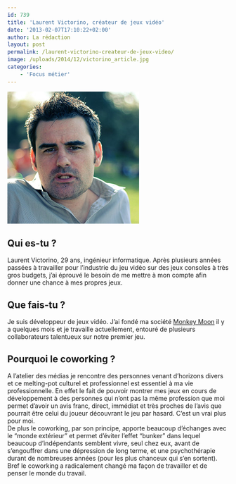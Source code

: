 ```yaml
---
id: 739
title: 'Laurent Victorino, créateur de jeux vidéo'
date: '2013-02-07T17:10:22+02:00'
author: La rédaction
layout: post
permalink: /laurent-victorino-createur-de-jeux-video/
image: /uploads/2014/12/victorino_article.jpg
categories:
    - 'Focus métier'
---
```


[![victorino_article](/uploads/2014/12/victorino_article.jpg)](/uploads/2014/12/victorino_article.jpg)

## Qui es-tu ?

Laurent Victorino, 29 ans, ingénieur informatique. Après plusieurs années passées à travailler pour l’industrie du jeu vidéo sur des jeux consoles à très gros budgets, j’ai éprouvé le besoin de me mettre à mon compte afin donner une chance à mes propres jeux.

## Que fais-tu ?

Je suis développeur de jeux vidéo. J’ai fondé ma société [Monkey Moon](http://www.monkeymoon.net) il y a quelques mois et je travaille actuellement, entouré de plusieurs collaborateurs talentueux sur notre premier jeu.

## Pourquoi le coworking ?

A l’atelier des médias je rencontre des personnes venant d’horizons divers et ce melting-pot culturel et professionnel est essentiel à ma vie professionnelle. En effet le fait de pouvoir montrer mes jeux en cours de développement à des personnes qui n’ont pas la même profession que moi permet d’avoir un avis franc, direct, immédiat et très proches de l’avis que pourrait être celui du joueur découvrant le jeu par hasard. C’est un vrai plus pour moi.  
De plus le coworking, par son principe, apporte beaucoup d’échanges avec le “monde extérieur” et permet d’éviter l’effet “bunker” dans lequel beaucoup d’indépendants semblent vivre, seul chez eux, avant de s’engouffrer dans une dépression de long terme, et une psychothérapie durant de nombreuses années (pour les plus chanceux qui s’en sortent). Bref le coworking a radicalement changé ma façon de travailler et de penser le monde du travail.